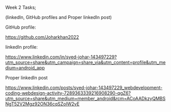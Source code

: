 Week 2 Tasks;

(linkedIn, GitHub profiles and Proper linkedIn post)


GitHub profile:

https://github.com/Joharkhan2022

linkedIn profile:

https://www.linkedin.com/in/syed-johar-143497229?utm_source=share&utm_campaign=share_via&utm_content=profile&utm_medium=android_app

Proper linkedIn post

https://www.linkedin.com/posts/syed-johar-143497229_webdevelopment-coding-webdesign-activity-7289363339216908290-qgZ6?utm_source=share&utm_medium=member_android&rcm=ACoAADkzyQMBSNgT52V2Mgz92ON36cqSZolW2vE





